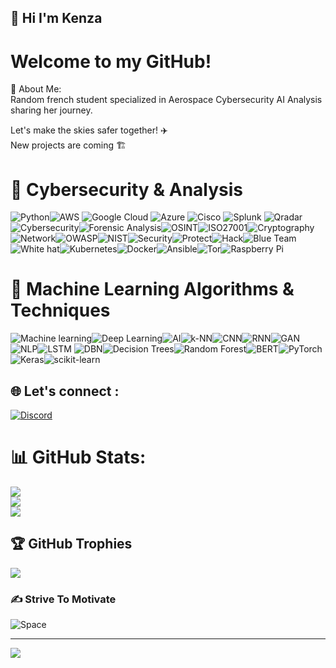 ## 💫 Hi I'm Kenza 
# Welcome to my GitHub!<br> 
🚀 About Me:<br> Random french student specialized in Aerospace Cybersecurity AI Analysis sharing her journey.

Let's make the skies safer together! ✈️<br>
New projects are coming 🏗️<br> 

# 👾 Cybersecurity & Analysis
![Python](https://img.shields.io/badge/Python-%23000000?style=plastic&logo=python&logoColor=white&labelColor=ff0000)![AWS](https://img.shields.io/badge/AWS-%23000000?style=plastic&logo=amazon-aws&logoColor=white&labelColor=ff0000)
![Google Cloud](https://img.shields.io/badge/Google_Cloud-%23000000?style=plastic&logo=google-cloud&logoColor=white&labelColor=ff8c00)
![Azure](https://img.shields.io/badge/Azure-%23000000?style=plastic&logo=microsoft-azure&logoColor=white&labelColor=ffff00)
![Cisco](https://img.shields.io/badge/Cisco-%23000000?style=plastic&logo=cisco&logoColor=white&labelColor=00ff00)
![Splunk](https://img.shields.io/badge/Splunk-%23000000?style=plastic&logo=splunk&logoColor=white&labelColor=00ffff)
![Qradar](https://img.shields.io/badge/Qradar-%23000000?style=plastic&logoColor=white&labelColor=0000ff)
![Cybersecurity](https://img.shields.io/badge/Cybersecurity-%23000000?style=plastic&logoColor=white&labelColor=ff0000)![Forensic Analysis](https://img.shields.io/badge/Forensic_Analysis-%23000000?style=plastic&logoColor=white&labelColor=ff8c00)![OSINT](https://img.shields.io/badge/OSINT-%23000000?style=plastic&logoColor=black&labelColor=ffff00)![ISO27001](https://img.shields.io/badge/ISO27001-%23000000?style=plastic&logoColor=white&labelColor=00ff00)![Cryptography](https://img.shields.io/badge/Cryptography-%23000000?style=plastic&logoColor=black&labelColor=00ffff)![Network](https://img.shields.io/badge/Network-%23000000?style=plastic&logoColor=white&labelColor=0000ff)![OWASP](https://img.shields.io/badge/OWASP-%23000000?style=plastic&logoColor=white&labelColor=8000ff)![NIST](https://img.shields.io/badge/NIST-%23000000?style=plastic&logoColor=black&labelColor=ff00ff)![Security](https://img.shields.io/badge/Security-%23000000?style=plastic&logoColor=white&labelColor=ff0000)![Protect](https://img.shields.io/badge/Protect-%23000000?style=plastic&logoColor=black&labelColor=ff8c00)![Hack](https://img.shields.io/badge/Hack-%23000000?style=plastic&logoColor=white&labelColor=ffff00)![Blue Team](https://img.shields.io/badge/Blue_Team-%23000000?style=plastic&logoColor=white&labelColor=00ff00)![White hat](https://img.shields.io/badge/White_hat-%23000000?style=plastic&logoColor=white&labelColor=0000ff)![Kubernetes](https://img.shields.io/badge/Kubernetes-%23000000?style=plastic&logo=kubernetes&logoColor=white&labelColor=ff0000)![Docker](https://img.shields.io/badge/Docker-%23000000?style=plastic&logo=docker&logoColor=white&labelColor=ff8c00)![Ansible](https://img.shields.io/badge/Ansible-%23000000?style=plastic&logo=ansible&logoColor=white&labelColor=ffff00)![Tor](https://img.shields.io/badge/Tor-%23000000?style=plastic&logo=tor-project&logoColor=white&labelColor=00ff00)![Raspberry Pi](https://img.shields.io/badge/Raspberry_Pi-%23000000?style=plastic&logo=Raspberry-Pi&logoColor=white&labelColor=ffff00)

# 🤖 Machine Learning Algorithms & Techniques
![Machine learning](https://img.shields.io/badge/Machine_learning-%23000000?style=plastic&logoColor=white&labelColor=ff0000)![Deep Learning](https://img.shields.io/badge/Deep_Learning-%23000000?style=plastic&logoColor=white&labelColor=ff8c00)![AI](https://img.shields.io/badge/AI-%23000000?style=plastic&logoColor=black&labelColor=ffff00)![k-NN](https://img.shields.io/badge/k--NN-%23000000?style=plastic&logoColor=white&labelColor=00ff00)![CNN](https://img.shields.io/badge/CNN-%23000000?style=plastic&logoColor=black&labelColor=00ffff)![RNN](https://img.shields.io/badge/RNN-%23000000?style=plastic&logoColor=white&labelColor=0000ff)![GAN](https://img.shields.io/badge/GAN-%23000000?style=plastic&logoColor=white&labelColor=8000ff)![NLP](https://img.shields.io/badge/NLP-%23000000?style=plastic&logoColor=black&labelColor=ff00ff)![LSTM](https://img.shields.io/badge/LSTM-%23000000?style=plastic&logoColor=white&labelColor=ff0000)
![DBN](https://img.shields.io/badge/DBN-%23000000?style=plastic&logoColor=black&labelColor=ff8c00)![Decision Trees](https://img.shields.io/badge/Decision_Trees-%23000000?style=plastic&logoColor=white&labelColor=ffff00)![Random Forest](https://img.shields.io/badge/Random_Forest-%23000000?style=plastic&logoColor=white&labelColor=00ff00)![BERT](https://img.shields.io/badge/BERT-%23000000?style=plastic&logoColor=black&labelColor=00ffff)![PyTorch](https://img.shields.io/badge/PyTorch-%23000000?style=plastic&logo=PyTorch&logoColor=white&labelColor=ff0000)![Keras](https://img.shields.io/badge/Keras-%23000000?style=plastic&logo=Keras&logoColor=white&labelColor=ff8c00)![scikit-learn](https://img.shields.io/badge/scikit--learn-%23000000?style=plastic&logoColor=white&labelColor=8000ff)


## 🌐 Let's connect :
[![Discord](https://img.shields.io/badge/Discord-%237289DA.svg?logo=discord&logoColor=white)](https://discordapp.com/users/kzax01) 


# 📊 GitHub Stats:
![](https://github-readme-stats.vercel.app/api?username=Kzax01&theme=dark&hide_border=false&include_all_commits=false&count_private=false)<br/>
![](https://github-readme-streak-stats.herokuapp.com/?user=Kzax01&theme=dark&hide_border=false)<br/>
![](https://github-readme-stats.vercel.app/api/top-langs/?username=Kzax01&theme=dark&hide_border=false&include_all_commits=false&count_private=false&layout=compact)

## 🏆 GitHub Trophies
![](https://github-profile-trophy.vercel.app/?username=Kzax01&theme=discord&no-frame=false&no-bg=true&margin-w=4)

### ✍️ Strive To Motivate
![Space](https://quotefancy.com/media/wallpaper/3840x2160/3723-Carl-Sagan-Quote-Across-the-sea-of-space-the-stars-are-other-suns.jpg)

---
[![](https://visitcount.itsvg.in/api?id=Kzax01&icon=6&color=5)](https://visitcount.itsvg.in)











